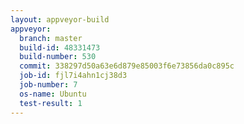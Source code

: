```yaml
---
layout: appveyor-build
appveyor:
  branch: master
  build-id: 48331473
  build-number: 530
  commit: 338297d50a63e6d879e85003f6e73856da0c895c
  job-id: fjl7i4ahn1cj38d3
  job-number: 7
  os-name: Ubuntu
  test-result: 1
---
```


